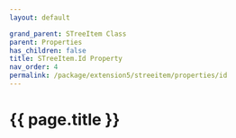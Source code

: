 ```yaml
---
layout: default

grand_parent: STreeItem Class
parent: Properties
has_children: false
title: STreeItem.Id Property
nav_order: 4
permalink: /package/extension5/streeitem/properties/id
---
```

# {{ page.title }}
